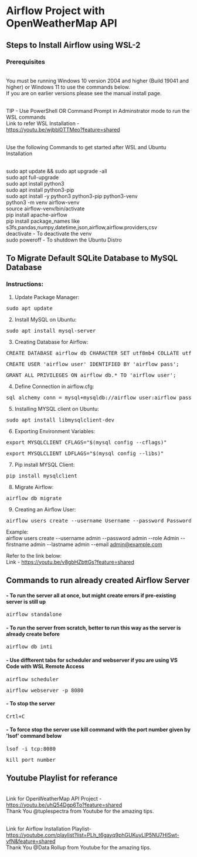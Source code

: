 <h1>Airflow Project with OpenWeatherMap API</h1> 

<h2>Steps to Install Airflow using WSL-2</h2>

<h3>Prerequisites</h3>
<br>You must be running Windows 10 version 2004 and higher (Build 19041 and higher) or Windows 11 to use the commands below.
<br>If you are on earlier versions please see the manual install page.

<br>TIP - Use PowerShell OR Command Prompt in Adminstrator mode to run the WSL commands
<br>Link to refer WSL Installation - 
<br>https://youtu.be/wjbbl0TTMeo?feature=shared

<br>Use the following Commands to get started after WSL and Ubuntu Installation <br>

<br>sudo apt update && sudo apt upgrade -all
<br>sudo apt full-upgrade
<br>sudo apt install python3
<br>sudo apt install python3-pip
<br>sudo apt install -y python3 python3-pip python3-venv
<br>python3 -m venv airflow-venv
<br>source airflow-venv/bin/activate
<br>pip install apache-airflow
<br>pip install package_names like s3fs,pandas,numpy,datetime,json,airflow,airflow.providers,csv
<br>deactivate - To deactivate the venv
<br>sudo poweroff - To shutdown the Ubuntu Distro



<h2>To Migrate Default SQLite Database to MySQL Database</h2>

<h3>Instructions:</h3>

1) Update Package Manager: 
<pre class="tab">sudo apt update </pre>

2) Install MySQL on Ubuntu: 
<pre class="tab">sudo apt install mysql-server</pre>

3) Creating Database for Airflow:
<pre class="tab">CREATE DATABASE airflow_db CHARACTER SET utf8mb4 COLLATE utf8mb4_unicode_ci;</pre>
<pre class="tab">CREATE USER 'airflow_user' IDENTIFIED BY 'airflow_pass';</pre>
<pre class="tab">GRANT ALL PRIVILEGES ON airflow_db.* TO 'airflow_user';</pre>

4) Define Connection in airflow.cfg:
<pre class="tab">sql_alchemy_conn = mysql+mysqldb://airflow_user:airflow_pass@127.0.0.1:3306/airflow_db</pre>

5) Installing MYSQL client on Ubuntu:
<pre class="tab">sudo apt install libmysqlclient-dev</pre>

6) Exporting Environment Variables:
<pre class="tab">export MYSQLCLIENT_CFLAGS="$(mysql_config --cflags)"</pre>
<pre class="tab">export MYSQLCLIENT_LDFLAGS="$(mysql_config --libs)"</pre>

7) Pip install MYSQL Client:
<pre class="tab">pip install mysqlclient</pre>

8) Migrate Airflow:
<pre class="tab">airflow db migrate</pre>

9) Creating an Airflow User:
<pre class="tab">airflow users create --username Username --password Password --role Admin --firstname FirsName --lastname LastName --email Email</pre>
Example:<br>airflow users create --username admin --password admin --role Admin --firstname admin --lastname admin --email admin@example.com<br>

Refer to the link below:
<br>Link - https://youtu.be/v8gbHZbttGs?feature=shared

<h2>Commands to run already created Airflow Server</h2>

<h4>- To run the server all at once, but might create errors if pre-existing server is still up</h4>
<pre class="tab">airflow standalone</pre>

<h4>- To run the server from scratch, better to run this way as the server is already create before</h4> 
<pre class="tab">airflow db inti</pre>

<h4>- Use diffterent tabs for scheduler and webserver if you are using VS Code with WSL Remote Access</h4> 
<pre class="tab">airflow scheduler</pre>
<pre class="tab">airflow webserver -p 8080</pre>

<h4>- To stop the server</h4>
<pre class="tab">Crtl+C</pre>

<h4>- To force stop the server use kill command with the port number given by 'lsof' command below</h4>
<pre class="tab">lsof -i tcp:8080</pre>
<pre class="tab">kill port_number </pre>

<h2>Youtube Playlist for referance</h2>

<br>Link for OpenWeatherMap API Project - <br>https://youtu.be/uhQ54Dgp6To?feature=shared
<br>Thank You @tuplespectra from Youtube for the amazing tips.<br>

<br>Link for Airflow Installation Playlist- <br>https://youtube.com/playlist?list=PLh_t6gayq9phGUKuyLlP5NU7HISwt-yfN&feature=shared
<br>Thank You @Data Rollup from Youtube for the amazing tips.<br>


